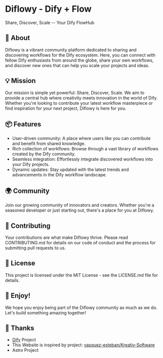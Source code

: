# Diflowy - Dify + Flow

Share, Discover, Scale -- Your Dify FlowHub

## 🌟 About
Diflowy is a vibrant community platform dedicated to sharing and discovering workflows for the Dify ecosystem. Here, you can connect with fellow Dify enthusiasts from around the globe, share your own workflows, and discover new ones that can help you scale your projects and ideas.

## 💡 Mission
Our mission is simple yet powerful: Share, Discover, Scale. We aim to provide a central hub where creativity meets innovation in the world of Dify. Whether you're looking to contribute your latest workflow masterpiece or find inspiration for your next project, Diflowy is here for you.

## 📦 Features
- User-driven community: A place where users like you can contribute and benefit from shared knowledge.
- Rich collection of workflows: Browse through a vast library of workflows created by the Dify community.
- Seamless integration: Effortlessly integrate discovered workflows into your Dify projects.
- Dynamic updates: Stay updated with the latest trends and advancements in the Dify workflow landscape.

## 🌍 Community
Join our growing community of innovators and creators. Whether you're a seasoned developer or just starting out, there's a place for you at Diflowy.

## 🤝 Contributing
Your contributions are what make Diflowy thrive. Please read CONTRIBUTING.md for details on our code of conduct and the process for submitting pull requests to us.

## 📄 License
This project is licensed under the MIT License - see the LICENSE.md file for details.

## 🌈 Enjoy!
We hope you enjoy being part of the Diflowy community as much as we do. Let's build something amazing together!

## 🫶 Thanks

- [Dify](https://github.com/langgenius/dify) Project
- This Website is inspired by project: [vasquez-esteban/Kreativ-Software](https://github.com/vasquez-esteban/kreativ-software)
- Astro Project